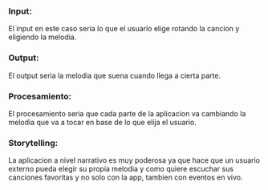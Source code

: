 ### Input:

El input en este caso seria lo que el usuario elige rotando la cancion y eligiendo la melodia.

### Output:

El output seria la melodia que suena cuando llega a cierta parte.

### Procesamiento:

El procesamiento seria que cada parte de la aplicacion va cambiando la melodia que va a tocar en base de lo que elija el usuario.

### Storytelling:

La aplicacion a nivel narrativo es muy poderosa ya que hace que un usuario externo pueda elegir su propia melodia y como quiere escuchar sus canciones favoritas y no solo con la app, tambien con eventos en vivo.
